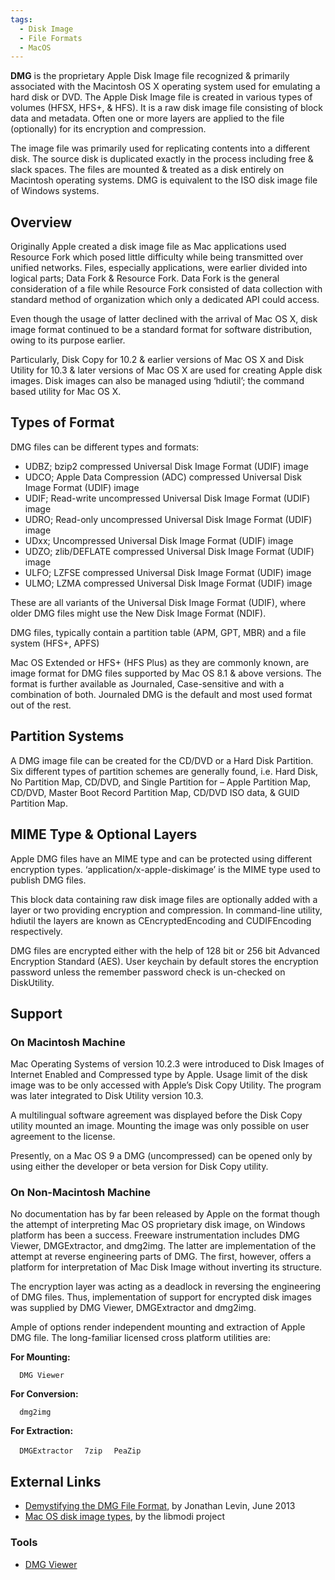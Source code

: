 ```yaml
---
tags:
  - Disk Image
  - File Formats
  - MacOS
---
```

**DMG** is the proprietary Apple Disk Image file recognized & primarily
associated with the Macintosh OS X operating system used for emulating a
hard disk or DVD. The Apple Disk Image file is created in various types
of volumes (HFSX, HFS+, & HFS). It is a raw disk image file consisting
of block data and metadata. Often one or more layers are applied to the
file (optionally) for its encryption and compression.

The image file was primarily used for replicating contents into a
different disk. The source disk is duplicated exactly in the process
including free & slack spaces. The files are mounted & treated as a disk
entirely on Macintosh operating systems. DMG is equivalent to the ISO
disk image file of Windows systems.

## Overview

Originally Apple created a disk image file as Mac applications used
Resource Fork which posed little difficulty while being transmitted over
unified networks. Files, especially applications, were earlier divided
into logical parts; Data Fork & Resource Fork. Data Fork is the general
consideration of a file while Resource Fork consisted of data collection
with standard method of organization which only a dedicated API could
access.

Even though the usage of latter declined with the arrival of Mac OS X,
disk image format continued to be a standard format for software
distribution, owing to its purpose earlier.

Particularly, Disk Copy for 10.2 & earlier versions of Mac OS X and Disk
Utility for 10.3 & later versions of Mac OS X are used for creating
Apple disk images. Disk images can also be managed using ‘hdiutil’; the
command based utility for Mac OS X.

## Types of Format

DMG files can be different types and formats:

- UDBZ; bzip2 compressed Universal Disk Image Format (UDIF) image
- UDCO; Apple Data Compression (ADC) compressed Universal Disk Image
  Format (UDIF) image
- UDIF; Read-write uncompressed Universal Disk Image Format (UDIF) image
- UDRO; Read-only uncompressed Universal Disk Image Format (UDIF) image
- UDxx; Uncompressed Universal Disk Image Format (UDIF) image
- UDZO; zlib/DEFLATE compressed Universal Disk Image Format (UDIF) image
- ULFO; LZFSE compressed Universal Disk Image Format (UDIF) image
- ULMO; LZMA compressed Universal Disk Image Format (UDIF) image

These are all variants of the Universal Disk Image Format (UDIF), where
older DMG files might use the New Disk Image Format (NDIF).

DMG files, typically contain a partition table (APM, GPT, MBR) and a
file system (HFS+, APFS)

Mac OS Extended or HFS+ (HFS Plus) as they are commonly known, are image
format for DMG files supported by Mac OS 8.1 & above versions. The
format is further available as Journaled, Case-sensitive and with a
combination of both. Journaled DMG is the default and most used format
out of the rest.

## Partition Systems

A DMG image file can be created for the CD/DVD or a Hard Disk Partition.
Six different types of partition schemes are generally found, i.e. Hard
Disk, No Partition Map, CD/DVD, and Single Partition for – Apple
Partition Map, CD/DVD, Master Boot Record Partition Map, CD/DVD ISO
data, & GUID Partition Map.

## MIME Type & Optional Layers

Apple DMG files have an MIME type and can be protected using different
encryption types. ‘application/x-apple-diskimage’ is the MIME type used
to publish DMG files.

This block data containing raw disk image files are optionally added
with a layer or two providing encryption and compression. In
command-line utility, hdiutil the layers are known as CEncryptedEncoding
and CUDIFEncoding respectively.

DMG files are encrypted either with the help of 128 bit or 256 bit
Advanced Encryption Standard (AES). User keychain by default stores the
encryption password unless the remember password check is un-checked on
DiskUtility.

## Support

### On Macintosh Machine

Mac Operating Systems of version 10.2.3 were introduced to Disk Images
of Internet Enabled and Compressed type by Apple. Usage limit of the
disk image was to be only accessed with Apple’s Disk Copy Utility. The
program was later integrated to Disk Utility version 10.3.

A multilingual software agreement was displayed before the Disk Copy
utility mounted an image. Mounting the image was only possible on user
agreement to the license.

Presently, on a Mac OS 9 a DMG (uncompressed) can be opened only by
using either the developer or beta version for Disk Copy utility.

### On Non-Macintosh Machine

No documentation has by far been released by Apple on the format though
the attempt of interpreting Mac OS proprietary disk image, on Windows
platform has been a success. Freeware instrumentation includes DMG
Viewer, DMGExtractor, and dmg2img. The latter are implementation of the
attempt at reverse engineering parts of DMG. The first, however, offers
a platform for interpretation of Mac Disk Image without inverting its
structure.

The encryption layer was acting as a deadlock in reversing the
engineering of DMG files. Thus, implementation of support for encrypted
disk images was supplied by DMG Viewer, DMGExtractor and dmg2img.

Ample of options render independent mounting and extraction of Apple DMG
file. The long-familiar licensed cross platform utilities are:

**For Mounting:**

`  DMG Viewer`

**For Conversion:**

`  dmg2img`

**For Extraction:**

`  DMGExtractor`
`  7zip`
`  PeaZip`

## External Links

* [Demystifying the DMG File Format](https://newosxbook.com/DMG.html),
  by Jonathan Levin, June 2013
* [Mac OS disk image types](https://github.com/libyal/libmodi/blob/main/documentation/Mac%20OS%20disk%20image%20types.asciidoc),
  by the libmodi project

### Tools

* [DMG Viewer](https://www.systoolsgroup.com/dmg-viewer/)
